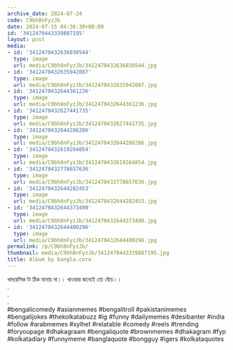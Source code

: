 ```yaml
---
archive_date: 2024-07-24
code: C9bh8nFyzJb
date: 2024-07-15 04:36:38+00:00
id: '3412470443339887195'
layout: post
media:
- id: '3412470432636030544'
  type: image
  url: media/C9bh8nFyzJb/3412470432636030544.jpg
- id: '3412470432635942087'
  type: image
  url: media/C9bh8nFyzJb/3412470432635942087.jpg
- id: '3412470432644361236'
  type: image
  url: media/C9bh8nFyzJb/3412470432644361236.jpg
- id: '3412470432627441735'
  type: image
  url: media/C9bh8nFyzJb/3412470432627441735.jpg
- id: '3412470432644286286'
  type: image
  url: media/C9bh8nFyzJb/3412470432644286286.jpg
- id: '3412470432619264854'
  type: image
  url: media/C9bh8nFyzJb/3412470432619264854.jpg
- id: '3412470432778657636'
  type: image
  url: media/C9bh8nFyzJb/3412470432778657636.jpg
- id: '3412470432644282453'
  type: image
  url: media/C9bh8nFyzJb/3412470432644282453.jpg
- id: '3412470432644373490'
  type: image
  url: media/C9bh8nFyzJb/3412470432644373490.jpg
- id: '3412470432644400296'
  type: image
  url: media/C9bh8nFyzJb/3412470432644400296.jpg
permalink: /p/C9bh8nFyzJb/
thumbnail: media/C9bh8nFyzJb/3412470443339887195.jpg
title: Album by bangla.core
---
```


খাদ্যরসিক টা ঠিক মানায় না।। খাওয়ার জন্যেই তো বেঁচে।।  
.  
.  
.  
#bengalicomedy #asianmemes #bengalitroll #pakistanimemes #bengalijokes #thekolkatabuzz #ig #funny #dailymemes #desibanter #india #follow #arabmemes #sylhet #relatable #comedy #reels #trending #foryoupage #dhakagraam #bengaliquote #brownmemes #dhakagram #fyp #kolkatadiary #funnymeme #banglaquote #bongguy #igers #kolkataquotes